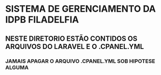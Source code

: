 # SISTEMA DE GERENCIAMENTO DA IDPB FILADELFIA 
## NESTE DIRETORIO ESTÃO CONTIDOS OS ARQUIVOS DO LARAVEL E O .CPANEL.YML 
### JAMAIS APAGAR O ARQUIVO .CPANEL.YML SOB HIPOTESE ALGUMA